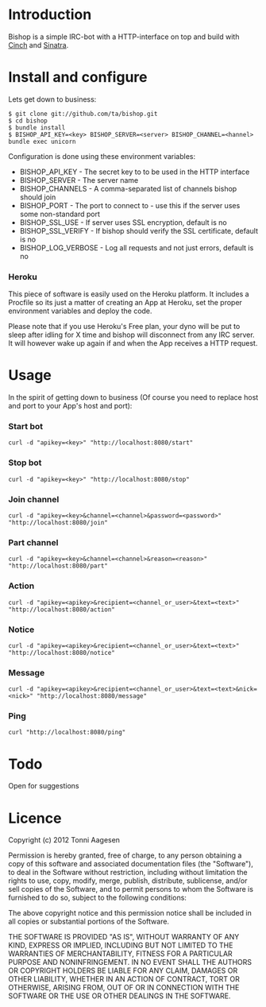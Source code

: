 # Introduction

Bishop is a simple IRC-bot with a HTTP-interface on top and build with [Cinch](https://github.com/cinchrb/cinch) and [Sinatra](https://github.com/sinatra/sinatra).

# Install and configure

Lets get down to business:

    $ git clone git://github.com/ta/bishop.git
    $ cd bishop
    $ bundle install
    $ BISHOP_API_KEY=<key> BISHOP_SERVER=<server> BISHOP_CHANNEL=<hannel> bundle exec unicorn

Configuration is done using these environment variables:

* BISHOP_API_KEY - The secret key to to be used in the HTTP interface
* BISHOP_SERVER - The server name
* BISHOP_CHANNELS - A comma-separated list of channels bishop should join
* BISHOP_PORT - The port to connect to - use this if the server uses some non-standard port
* BISHOP_SSL_USE - If server uses SSL encryption, default is no
* BISHOP_SSL_VERIFY - If bishop should verify the SSL certificate, default is no
* BISHOP_LOG_VERBOSE - Log all requests and not just errors, default is no

### Heroku

This piece of software is easily used on the Heroku platform. It includes a Procfile so its just a matter of creating an App at Heroku, set the proper environment variables and deploy the code.

Please note that if you use Heroku's Free plan, your dyno will be put to sleep after idling for X time and bishop will disconnect from any IRC server. It will however wake up again if and when the App receives a HTTP request.

# Usage

In the spirit of getting down to business (Of course you need to replace host and port to your App's host and port):

### Start bot

    curl -d "apikey=<key>" "http://localhost:8080/start"

### Stop bot

    curl -d "apikey=<key>" "http://localhost:8080/stop"

### Join channel

    curl -d "apikey=<key>&channel=<channel>&password=<password>" "http://localhost:8080/join"

### Part channel

    curl -d "apikey=<key>&channel=<channel>&reason=<reason>" "http://localhost:8080/part"

### Action

    curl -d "apikey=<apikey>&recipient=<channel_or_user>&text=<text>" "http://localhost:8080/action"

### Notice

    curl -d "apikey=<apikey>&recipient=<channel_or_user>&text=<text>" "http://localhost:8080/notice"

### Message

    curl -d "apikey=<apikey>&recipient=<channel_or_user>&text=<text>&nick=<nick>" "http://localhost:8080/message"

### Ping

    curl "http://localhost:8080/ping"

# Todo

Open for suggestions

# Licence

Copyright (c) 2012 Tonni Aagesen

Permission is hereby granted, free of charge, to any person obtaining a copy of this software and associated documentation files (the "Software"), to deal in the Software without restriction, including without limitation the rights to use, copy, modify, merge, publish, distribute, sublicense, and/or sell copies of the Software, and to permit persons to whom the Software is furnished to do so, subject to the following conditions:

The above copyright notice and this permission notice shall be included in all copies or substantial portions of the Software.

THE SOFTWARE IS PROVIDED "AS IS", WITHOUT WARRANTY OF ANY KIND, EXPRESS OR IMPLIED, INCLUDING BUT NOT LIMITED TO THE WARRANTIES OF MERCHANTABILITY, FITNESS FOR A PARTICULAR PURPOSE AND NONINFRINGEMENT. IN NO EVENT SHALL THE AUTHORS OR COPYRIGHT HOLDERS BE LIABLE FOR ANY CLAIM, DAMAGES OR OTHER LIABILITY, WHETHER IN AN ACTION OF CONTRACT, TORT OR OTHERWISE, ARISING FROM, OUT OF OR IN CONNECTION WITH THE SOFTWARE OR THE USE OR OTHER DEALINGS IN THE SOFTWARE.